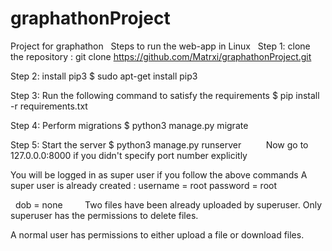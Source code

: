 # graphathonProject
Project for graphathon
 
Steps to run the web-app in Linux
 
Step 1: clone the repository : git clone https://github.com/Matrxi/graphathonProject.git

Step 2: install pip3
        $ sudo apt-get install pip3
        
Step 3: Run the following command to satisfy the requirements
        $ pip install -r requirements.txt
        
Step 4: Perform migrations
        $ python3 manage.py migrate
      
Step 5: Start the server
        $ python3 manage.py runserver
        
 Now go to 127.0.0.0:8000 if you didn't specify port number explicitly
 
You will be logged in as super user if you follow the above commands
A super user is already created : 
   username = root
   password = root
   
   dob = none
       
 
Two files have been already uploaded by superuser. 
Only superuser has the permissions to delete files.

A normal user has permissions to either upload a file or download files.

